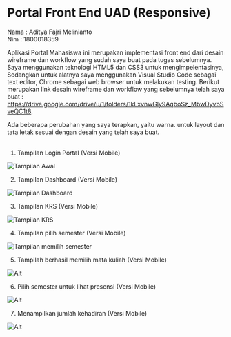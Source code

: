 # Portal Front End UAD (Responsive)
Nama : Aditya Fajri Melinianto<br>
Nim : 1800018359

Aplikasi Portal Mahasiswa ini merupakan implementasi front end dari desain wireframe dan workflow yang sudah saya buat pada tugas sebelumnya. Saya menggunakan teknologi HTML5 dan CSS3 untuk mengimpelentasinya, Sedangkan untuk alatnya saya menggunakan Visual Studio Code sebagai text editor, Chrome sebagai web browser untuk melakukan testing. Berikut merupakan link desain wireframe dan workflow yang sebelumnya telah saya buat : https://drive.google.com/drive/u/1/folders/1kLxvnwGly9AqboSz_MbwDyvbSveQC1t8. <br>

Ada beberapa perubahan yang saya terapkan, yaitu warna. untuk layout dan tata letak sesuai dengan desain yang telah saya buat.
<br><br>
1. Tampilan Login Portal (Versi Mobile)

![Tampilan Awal](https://i.ibb.co/ww7S1FY/6-guys.gif)

2. Tampilan Dashboard (Versi Mobile)

![Tampilan Dashboard](https://i.ibb.co/Z1vKyr5/2-guys.gif)

3. Tampilan KRS (Versi Mobile)

![Tampilan KRS](https://i.ibb.co/74cPqgM/3-guys.gif)

4. Tampilan pilih semester (Versi Mobile)

![Tampilan memilih semester](https://i.ibb.co/RyYqSWh/4-guys.gif)

5. Tampilah berhasil memilih mata kuliah (Versi Mobile)

![Alt](https://i.ibb.co/jkXybT7/5-guys.gif)

6. Pilih semester untuk lihat presensi (Versi Mobile)

![Alt](https://i.ibb.co/DYmK23S/8-guys.gif)

7. Menampilkan jumlah kehadiran (Versi Mobile)

![Alt](https://i.ibb.co/PWnj46D/9-guys.gif)
